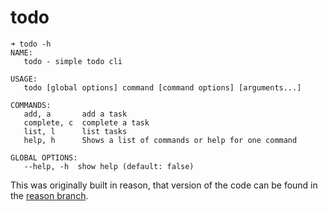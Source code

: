 # todo

```
➜ todo -h
NAME:
   todo - simple todo cli

USAGE:
   todo [global options] command [command options] [arguments...]

COMMANDS:
   add, a       add a task
   complete, c  complete a task
   list, l      list tasks
   help, h      Shows a list of commands or help for one command

GLOBAL OPTIONS:
   --help, -h  show help (default: false)
```

This was originally built in reason, that version of the code
can be found in the [reason branch](https://github.com/relekang/todo/tree/reason).
